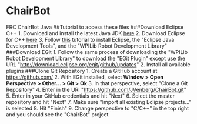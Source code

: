 # ChairBot
FRC ChairBot Java
  ##Tutorial to access these files
    ###Download Eclipse C++
      1. Download and install the latest Java JDK [here](http://www.oracle.com/technetwork/java/javase/downloads/jdk8-downloads-2133151.html)
      2. Download Eclipse for C++ [here](http://www.eclipse.org/downloads/packages/eclipse-ide-cc-developers/lunasr2)
      3. Follow [this](https://wpilib.screenstepslive.com/s/4485/m/13809/l/145002-installing-eclipse-c-java#DownloadEclipse) tutorial to install Eclipse, the "Eclipse Java Development Tools", and the "WPILib Robot Development Library"
    ###Download EGit
      1. Follow the same process of downloading the "WPILib Robot Development Library" to download the "EGit Plugin" except use the URL "http://download.eclipse.org/egit/github/updates"
      2. Install all available plugins
    ###Clone Git Repository
      1. Create a GitHub account at https://github.com/
      2. With EGit installed, select **Window > Open Perspective > Other... > Git > Ok**
      3. In that perspective, select "Clone a Git Repository"
      4. Enter in the URI "https://github.com/JVenberg/ChairBot.git"
      5. Enter in your GitHub credentials and hit "Next"
      6. Select the master repository and hit "Next"
      7. Make sure "Import all existing Eclipse projects..." is selected
      8. Hit "Finish"
      9. Change perspective to "C/C++" in the top right and you should see the "ChairBot" project
